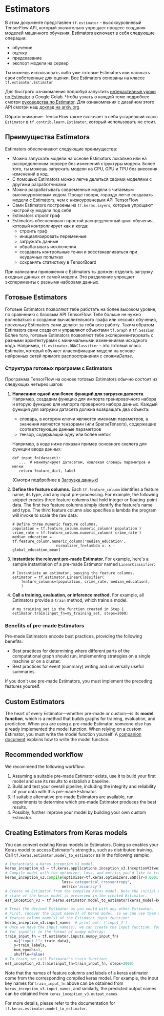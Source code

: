 # Estimators

В этом документе представлен `tf.estimator` - высокоуровневый TensorFlow API,
который значительно упрощает процесс создания моделей машинного обучения.
Estimators включает в себя следующие операции:

*   обучение
*   оценку
*   предсказание
*   экспорт модели на сервер

Ты можешь использовать либо уже готовые Estimators или написать свои
собственные для оценки. Все Estimators основаны на классе `tf.estimator.Estimator`

Для быстрого ознакомления попробуй запустить [интерактивные уроки по Estimator](../tutorials/estimators/linear.ipynb)
в Google Colab. Чтобы узнать о каждой теме подробнее смотри [руководства по Estimator](premade_estimators.md).
Для ознакомления с дизайном этого API смотри наш [доклад на arxiv.org](https://arxiv.org/abs/1708.02637).

Обрати внимание: TensorFlow также включает в себя устаревший класс
`Estimator` в `tf.contrib.learn.Estimator`, который использовать не стоит.


## Преимущества Estimators

Estimators обеспечивают следующие преимущества:
	
*   Можно запускать модели на основе Estimators локально или на распределенном
    сервере без изменений структуры модели. Более того, ты можешь запускать модели
	на CPU, GPU и TPU без внесения изменений в код.
*   С помощью Estimators можно легче делиться своими моделями с другими разработчиками
*   Можно разрабатывать современные модели с читаемым высокоуровневым кодом. Проще говоря,
    гораздо легче создавать модели с Estimators, чем с низкоуровневым API TensorFlow
*   Сами Estimators построены на `tf.keras.layers`, которые упрощают настройку модели
    под себя
*   Estimators строят граф
*   Estimators обеспечивают простой распределенный цикл обучения, который контроллирует
    как и когда:
    *   строить граф
    *   инициализировать переменные
    *   загружать данные
    *   обрабатывать исключения
    *   создавать контрольные точки и восстанавливаться при неудачных попытках
    *   сохранять статистику в TensorBoard

При написании приложения с Estimators ты должен отделять загрузку входных данных
от самой модели. Это разделение упрощает эксперименты с разными наборами данных.


## Готовые Estimators

Готовые Estimators позволяют тебе работать на более высоком уровне, по сравнению
с базовым API TensorFlow. Тебе больше не нужно волноваться о создании вычислительного
графа или сессиях обучения, поскольку Estimators сами делают за тебя всю работу.
Таким образом Estimators сами создают и управляют объектами `tf.Graph` и 
`tf.Session`. Более того, готовые Estimators позволяют тебе экспериментировать с 
разными архитектурами с минимальными изменениями исходного кода. Например,
`tf.estimator.DNNClassifier` - это готовый класс Estimator, который обучает
классификации модели на основе нейронных сетей прямого распространения с слоями*Dense*.


### Структура готовых программ с Estimators

Программа TensorFlow на основе готовых Estimators обычно состоит из следующих
четырех шагов:
	
1.  **Написание одной или более функций для загрузки датасета**. Например,
    создадим функцию для импорта тренировочного набора и вторую функцию для 
	импорта проверного набора данных. Каждый функция для загрузки датасета
	должна возвращать два объекта:

    *   словарь, в котором ключи являются именами параметров, а значения
	    являются тензорами (или SparseTensors), содержащие соответствующие
		данные параметров
    *   тензор, содержащий одну или более меток

    Например, в коде ниже показан пример основного скелета для функции ввода
    данных:

        def input_fn(dataset):
           ...  # манипулирует датасетом, извлекая словарь параметров и метки
           return feature_dict, label

    (Смотри подбробнее в [Загрузка данных](../guide/datasets.md))

2.  **Define the feature columns.** Each `tf.feature_column`
    identifies a feature name, its type, and any input pre-processing.
    For example, the following snippet creates three feature
    columns that hold integer or floating-point data.  The first two
    feature columns simply identify the feature's name and type. The
    third feature column also specifies a lambda the program will invoke
    to scale the raw data:

        # Define three numeric feature columns.
        population = tf.feature_column.numeric_column('population')
        crime_rate = tf.feature_column.numeric_column('crime_rate')
        median_education = tf.feature_column.numeric_column('median_education',
                            normalizer_fn=lambda x: x - global_education_mean)

3.  **Instantiate the relevant pre-made Estimator.**  For example, here's
    a sample instantiation of a pre-made Estimator named `LinearClassifier`:

        # Instantiate an estimator, passing the feature columns.
        estimator = tf.estimator.LinearClassifier(
            feature_columns=[population, crime_rate, median_education],
            )

4.  **Call a training, evaluation, or inference method.**
    For example, all Estimators provide a `train` method, which trains a model.

        # my_training_set is the function created in Step 1
        estimator.train(input_fn=my_training_set, steps=2000)


### Benefits of pre-made Estimators

Pre-made Estimators encode best practices, providing the following benefits:

*   Best practices for determining where different parts of the computational
    graph should run, implementing strategies on a single machine or on a
    cluster.
*   Best practices for event (summary) writing and universally useful
    summaries.

If you don't use pre-made Estimators, you must implement the preceding
features yourself.


## Custom Estimators

The heart of every Estimator—whether pre-made or custom—is its
**model function**, which is a method that builds graphs for training,
evaluation, and prediction. When you are using a pre-made Estimator,
someone else has already implemented the model function. When relying
on a custom Estimator, you must write the model function yourself. A
[companion document](../guide/custom_estimators.md)
explains how to write the model function.


## Recommended workflow

We recommend the following workflow:

1.  Assuming a suitable pre-made Estimator exists, use it to build your
    first model and use its results to establish a baseline.
2.  Build and test your overall pipeline, including the integrity and
    reliability of your data with this pre-made Estimator.
3.  If suitable alternative pre-made Estimators are available, run
    experiments to determine which pre-made Estimator produces the
    best results.
4.  Possibly, further improve your model by building your own custom Estimator.


## Creating Estimators from Keras models

You can convert existing Keras models to Estimators. Doing so enables your Keras
model to access Estimator's strengths, such as distributed training. Call
`tf.keras.estimator.model_to_estimator` as in the
following sample:

```python
# Instantiate a Keras inception v3 model.
keras_inception_v3 = tf.keras.applications.inception_v3.InceptionV3(weights=None)
# Compile model with the optimizer, loss, and metrics you'd like to train with.
keras_inception_v3.compile(optimizer=tf.keras.optimizers.SGD(lr=0.0001, momentum=0.9),
                          loss='categorical_crossentropy',
                          metric='accuracy')
# Create an Estimator from the compiled Keras model. Note the initial model
# state of the keras model is preserved in the created Estimator.
est_inception_v3 = tf.keras.estimator.model_to_estimator(keras_model=keras_inception_v3)

# Treat the derived Estimator as you would with any other Estimator.
# First, recover the input name(s) of Keras model, so we can use them as the
# feature column name(s) of the Estimator input function:
keras_inception_v3.input_names  # print out: ['input_1']
# Once we have the input name(s), we can create the input function, for example,
# for input(s) in the format of numpy ndarray:
train_input_fn = tf.estimator.inputs.numpy_input_fn(
    x={"input_1": train_data},
    y=train_labels,
    num_epochs=1,
    shuffle=False)
# To train, we call Estimator's train function:
est_inception_v3.train(input_fn=train_input_fn, steps=2000)
```
Note that the names of feature columns and labels of a keras estimator come from
the corresponding compiled keras model. For example, the input key names for
`train_input_fn` above can be obtained from `keras_inception_v3.input_names`,
and similarly, the predicted output names can be obtained from
`keras_inception_v3.output_names`.

For more details, please refer to the documentation for
`tf.keras.estimator.model_to_estimator`.
